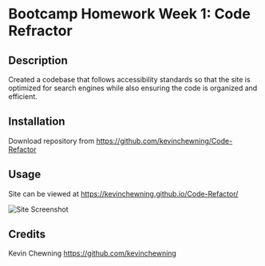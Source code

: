 # Bootcamp Homework Week 1: Code Refractor

## Description

Created a codebase that follows accessibility standards so that the site is optimized for search engines while also ensuring the code is organized and efficient.

## Installation

Download repository from https://github.com/kevinchewning/Code-Refactor

## Usage

Site can be viewed at https://kevinchewning.github.io/Code-Refactor/

![Site Screenshot](assets/images/horiseon-screenshot.png)

## Credits

Kevin Chewning https://github.com/kevinchewning
